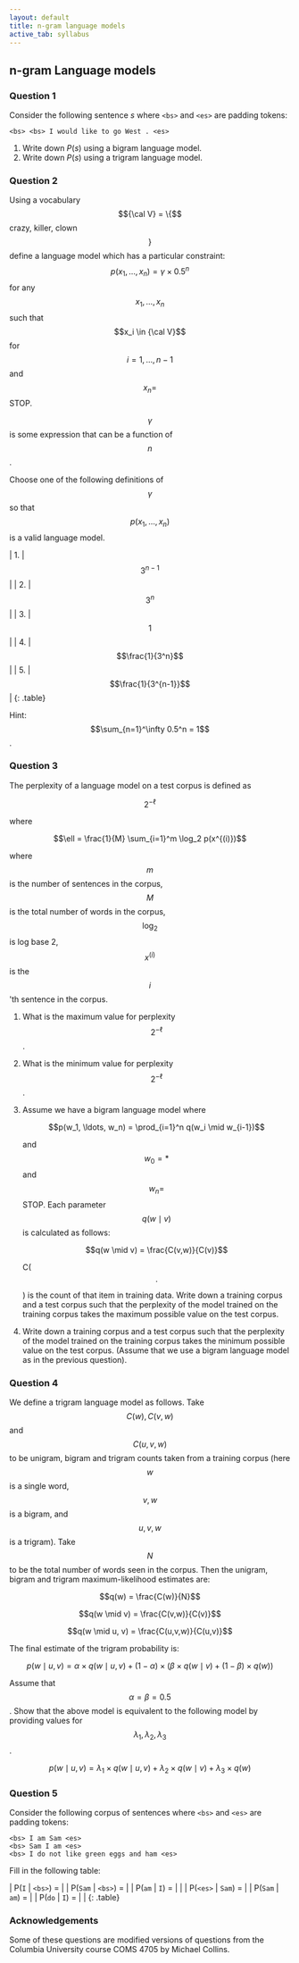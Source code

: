 ```yaml
---
layout: default
title: n-gram language models
active_tab: syllabus
---
```


## n-gram Language models

### Question 1

Consider the following sentence $s$ where `<bs>` and `<es>` are padding tokens:

    <bs> <bs> I would like to go West . <es>

1. Write down $P(s)$ using a bigram language model.
1. Write down $P(s)$ using a trigram language model.

### Question 2

Using a vocabulary $${\cal V} = \{$$ crazy, killer, clown $$\}$$ define a language model which has a particular constraint: $$p(x_1, \ldots, x_n) = \gamma \times 0.5^n$$ for any $$x_1, \ldots, x_n$$ such that $$x_i \in {\cal V}$$ for $$i = 1, \ldots, n-1$$ and $$x_n =$$ STOP.

$$\gamma$$ is some expression that can be a function of $$n$$.

Choose one of the following definitions of $$\gamma$$ so that $$p(x_1, \ldots, x_n)$$ is a valid language model.

| 1. | $$3^{n-1}$$ |
| 2. | $$3^n$$ |
| 3. | $$1$$ |
| 4. | $$\frac{1}{3^n}$$ |
| 5. | $$\frac{1}{3^{n-1}}$$ |
{: .table}

Hint: $$\sum_{n=1}^\infty 0.5^n = 1$$.

### Question 3

The perplexity of a language model on a test corpus is defined as 

$$2^{-\ell}$$

where

$$\ell = \frac{1}{M} \sum_{i=1}^m \log_2 p(x^{(i)})$$

where $$m$$ is the number of sentences in the corpus, $$M$$ is the total number of words in the corpus,
$$\log_2$$ is log base 2, $$x^{(i)}$$ is the $$i$$'th sentence in the corpus. 

1. What is the maximum value for perplexity $$2^{-\ell}$$.
1. What is the minimum value for perplexity $$2^{-\ell}$$.
1. Assume we have a bigram language model where

   $$p(w_1, \ldots, w_n) = \prod_{i=1}^n q(w_i \mid w_{i-1})$$

   and $$w_0 = \ast$$ and $$w_n =$$ STOP. Each parameter $$q(w \mid v)$$ is calculated as follows:

   $$q(w \mid v) = \frac{C(v,w)}{C(v)}$$

   C($$\cdot$$) is the count of that item in training data.
   Write down a training corpus and a test corpus such that the
   perplexity of the model trained on the training corpus takes the
   maximum possible value on the test corpus.
1. Write down a training corpus and a test corpus such that the perplexity of the model trained on 
   the training corpus takes the minimum possible value on the test corpus. (Assume that we use a 
   bigram language model as in the previous question).

### Question 4

We define a trigram language model as follows. Take $$C(w),
C(v, w)$$ and $$C(u, v, w)$$ to be unigram, bigram and trigram
counts taken from a training corpus (here $$w$$ is a single word, $$v, w$$
is a bigram, and $$u, v, w$$ is a trigram). Take $$N$$ to be the total
number of words seen in the corpus. Then the unigram, bigram and
trigram maximum-likelihood estimates are:

$$q(w) = \frac{C(w)}{N}$$

$$q(w \mid v) = \frac{C(v,w)}{C(v)}$$

$$q(w \mid u, v) = \frac{C(u,v,w)}{C(u,v)}$$

The final estimate of the trigram probability is:

$$p(w \mid u, v) = \alpha \times q(w \mid u, v) + (1 - \alpha) \times \left( \beta \times q(w \mid v) + (1 - \beta) \times q(w) \right)$$

Assume that $$\alpha = \beta = 0.5$$. Show that the above model is equivalent to the following model by providing 
values for $$\lambda_1, \lambda_2, \lambda_3$$.

$$p(w \mid u, v) = \lambda_1 \times q(w \mid u, v) + \lambda_2 \times q(w \mid v) + \lambda_3 \times q(w)$$

### Question 5

Consider the following corpus of sentences where `<bs>` and `<es>` are padding tokens:

    <bs> I am Sam <es>
    <bs> Sam I am <es>
    <bs> I do not like green eggs and ham <es>

Fill in the following table:

| P(`I` \| `<bs>`) = |  | P(`Sam` \| `<bs>`) = |  | P(`am` \| `I`) = | |
| P(`<es>` \| `Sam`) = |  | P(`Sam` \| `am`) = |  | P(`do` \| `I`) = | |
{: .table}

### Acknowledgements

Some of these questions are modified versions of questions from the Columbia University course COMS 4705 by Michael Collins.

